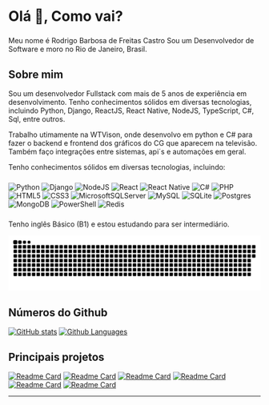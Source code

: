 <h1 align="left">Olá 👋, Como vai?</h1>

###

<p align="left">Meu nome é Rodrigo Barbosa de Freitas Castro Sou um Desenvolvedor de Software e moro no Rio de Janeiro, Brasil.</p>

## Sobre mim

Sou um desenvolvedor Fullstack com mais de 5 anos de experiência em desenvolvimento.
Tenho conhecimentos sólidos em diversas tecnologias, incluindo Python, Django, ReactJS, React Native,
NodeJS, TypeScript, C#, Sql, entre outros.

Trabalho utimamente na WTVison, onde desenvolvo em python e C# para fazer o backend e frontend dos gráficos do CG que aparecem na televisão. Também faço integrações entre sistemas, api´s e automações em geral.

Tenho conhecimentos sólidos em diversas tecnologias, incluindo:

###
<div align="left" >

![Python](https://img.shields.io/badge/python-3670A0?style=for-the-badge&logo=python&logoColor=ffdd54) ![Django](https://img.shields.io/badge/django-%23092E20.svg?style=for-the-badge&logo=django&logoColor=white) ![NodeJS](https://img.shields.io/badge/node.js-6DA55F?style=for-the-badge&logo=node.js&logoColor=white) ![React](https://img.shields.io/badge/react-%2320232a.svg?style=for-the-badge&logo=react&logoColor=%2361DAFB) ![React Native](https://img.shields.io/badge/react_native-%2320232a.svg?style=for-the-badge&logo=react&logoColor=%2361DAFB) ![C#](https://img.shields.io/badge/c%23-%23239120.svg?style=for-the-badge&logo=csharp&logoColor=white) ![PHP](https://img.shields.io/badge/php-%23777BB4.svg?style=for-the-badge&logo=php&logoColor=white) ![HTML5](https://img.shields.io/badge/html5-%23E34F26.svg?style=for-the-badge&logo=html5&logoColor=white) ![CSS3](https://img.shields.io/badge/css3-%231572B6.svg?style=for-the-badge&logo=css3&logoColor=white) ![MicrosoftSQLServer](https://img.shields.io/badge/Microsoft%20SQL%20Server-CC2927?style=for-the-badge&logo=microsoft%20sql%20server&logoColor=white) ![MySQL](https://img.shields.io/badge/mysql-4479A1.svg?style=for-the-badge&logo=mysql&logoColor=white) ![SQLite](https://img.shields.io/badge/sqlite-%2307405e.svg?style=for-the-badge&logo=sqlite&logoColor=white) ![Postgres](https://img.shields.io/badge/postgres-%23316192.svg?style=for-the-badge&logo=postgresql&logoColor=white) ![MongoDB](https://img.shields.io/badge/MongoDB-%234ea94b.svg?style=for-the-badge&logo=mongodb&logoColor=white) ![PowerShell](https://img.shields.io/badge/PowerShell-%235391FE.svg?style=for-the-badge&logo=powershell&logoColor=white) ![Redis](https://img.shields.io/badge/redis-%23DD0031.svg?style=for-the-badge&logo=redis&logoColor=white)

</div>

###

Tenho inglês Básico (B1) e estou estudando para ser intermediário.

![snake gif](https://github.com/rodrigobfcastro/rodrigobfcastro/blob/output/github-contribution-grid-snake-dark.svg?palette=github-dark)

## Números do Github

[![GitHub stats](https://github-readme-stats.vercel.app/api?username=rodrigobfcastro&show_icons=true&hide_border=true&theme=dracula)](https://github.com/rodrigobfcastro)
[![Github Languages](https://github-readme-stats.vercel.app/api/top-langs/?username=rodrigobfcastro&hide=html&hide_border=true&layout=compact&langs_count=8&theme=dracula)](https://github.com/rodrigobfcastro)

## Principais projetos

[![Readme Card](https://github-readme-stats.vercel.app/api/pin/?username=rodrigobfcastro&repo=healing&hide_border=true&theme=dark)](https://github.com/rodrigobfcastro/healing)
[![Readme Card](https://github-readme-stats.vercel.app/api/pin/?username=rodrigobfcastro&repo=LandPagingsStrapiBackend&hide_border=true&theme=dark)](https://github.com/rodrigobfcastro/LandPagingsStrapiBackend)
[![Readme Card](https://github-readme-stats.vercel.app/api/pin/?username=rodrigobfcastro&repo=Happy&hide_border=true&theme=dark)](https://github.com/rodrigobfcastro/Happy)
[![Readme Card](https://github-readme-stats.vercel.app/api/pin/?username=rodrigobfcastro&repo=BackendGetDataSqlToJson&hide_border=true&theme=dark)](https://github.com/rodrigobfcastro/BackendGetDataSqlToJson)
[![Readme Card](https://github-readme-stats.vercel.app/api/pin/?username=rodrigobfcastro&repo=LandPagingsStrapiBackend&hide_border=true&theme=dark)](https://github.com/rodrigobfcastro/LandPagingsStrapiBackend)
[![Readme Card](https://github-readme-stats.vercel.app/api/pin/?username=rodrigobfcastro&repo=CardWhatsBot&hide_border=true&theme=dark)](https://github.com/rodrigobfcastro/CardWhatsBot)

---
